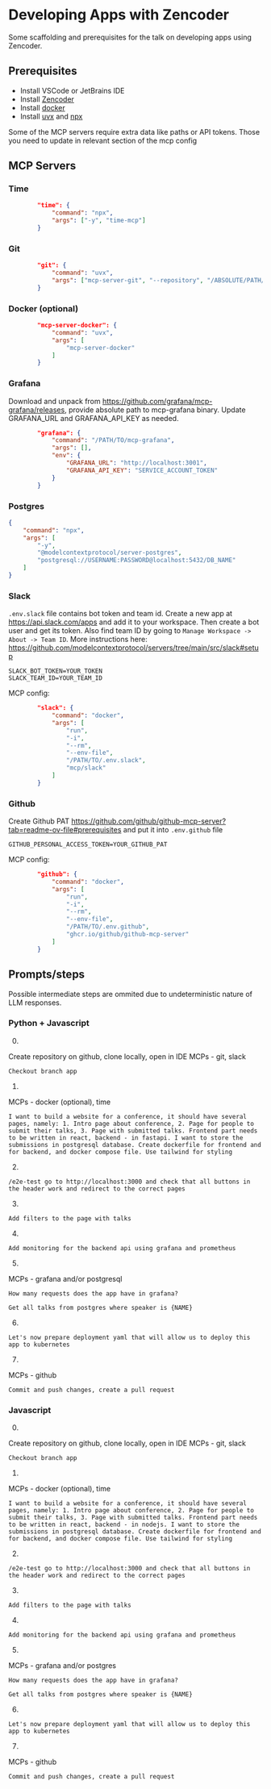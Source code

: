 # Developing Apps with Zencoder
Some scaffolding and prerequisites for the talk on developing apps using Zencoder.

## Prerequisites
* Install VSCode or JetBrains IDE
* Install [Zencoder](https://zencoder.ai)
* Install [docker](https://docs.docker.com/engine/install/)
* Install [uvx](https://docs.astral.sh/uv/getting-started/installation/) and [npx](https://docs.npmjs.com/downloading-and-installing-node-js-and-npm)

Some of the MCP servers require extra data like paths or API tokens. Those you need to update in relevant section of the mcp config

## MCP Servers
### Time
```json
        "time": {
            "command": "npx",
            "args": ["-y", "time-mcp"]
        }
 ```

### Git
```json
        "git": {
            "command": "uvx",
            "args": ["mcp-server-git", "--repository", "/ABSOLUTE/PATH/TO/GIT/REPO"]
        }
```

### Docker (optional)
```json
        "mcp-server-docker": {
            "command": "uvx",
            "args": [
                "mcp-server-docker"
            ]
        }
```

### Grafana
Download and unpack from https://github.com/grafana/mcp-grafana/releases, provide absolute path to mcp-grafana binary. Update GRAFANA_URL and GRAFANA_API_KEY as needed.
```json
        "grafana": {
            "command": "/PATH/TO/mcp-grafana",
            "args": [],
            "env": {
                "GRAFANA_URL": "http://localhost:3001",
                "GRAFANA_API_KEY": "SERVICE_ACCOUNT_TOKEN"
            }
        }
```

### Postgres
```json
{
    "command": "npx",
    "args": [
        "-y",
        "@modelcontextprotocol/server-postgres",
        "postgresql://USERNAME:PASSWORD@localhost:5432/DB_NAME"
    ]
}
```

### Slack
`.env.slack` file contains bot token and team id. Create a new app at https://api.slack.com/apps and add it to your workspace. Then create a bot user and get its token. Also find team ID by going to `Manage Workspace -> About -> Team ID`.
More instructions here: https://github.com/modelcontextprotocol/servers/tree/main/src/slack#setup
```
SLACK_BOT_TOKEN=YOUR_TOKEN
SLACK_TEAM_ID=YOUR_TEAM_ID
```
MCP config:
```json
        "slack": {
            "command": "docker",
            "args": [
                "run",
                "-i",
                "--rm",
                "--env-file",
                "/PATH/TO/.env.slack",
                "mcp/slack"
            ]
        }
```

### Github
Create Github PAT https://github.com/github/github-mcp-server?tab=readme-ov-file#prerequisites and put it into `.env.github` file
```
GITHUB_PERSONAL_ACCESS_TOKEN=YOUR_GITHUB_PAT
```

MCP config:
```json
        "github": {
            "command": "docker",
            "args": [
                "run",
                "-i",
                "--rm",
                "--env-file",
                "/PATH/TO/.env.github",
                "ghcr.io/github/github-mcp-server"
            ]
        }
```


## Prompts/steps
Possible intermediate steps are ommited due to undeterministic nature of LLM responses.
### Python + Javascript
0.
Create repository on github, clone locally, open in IDE
MCPs - git, slack
```
Checkout branch app
```
1. 
MCPs - docker (optional), time
```
I want to build a website for a conference, it should have several pages, namely: 1. Intro page about conference, 2. Page for people to submit their talks, 3. Page with submitted talks. Frontend part needs to be written in react, backend - in fastapi. I want to store the submissions in postgresql database. Create dockerfile for frontend and for backend, and docker compose file. Use tailwind for styling
```
2. 
```
/e2e-test go to http://localhost:3000 and check that all buttons in the header work and redirect to the correct pages
```
3.
```
Add filters to the page with talks
```
4.
```
Add monitoring for the backend api using grafana and prometheus
```
5. 
MCPs - grafana and/or postgresql
```
How many requests does the app have in grafana?
```
```
Get all talks from postgres where speaker is {NAME}
```
6.
```
Let's now prepare deployment yaml that will allow us to deploy this app to kubernetes
```
7. 
MCPs - github
```
Commit and push changes, create a pull request
```

### Javascript
0.
Create repository on github, clone locally, open in IDE
MCPs - git, slack
```
Checkout branch app
```
1. 
MCPs - docker (optional), time
```
I want to build a website for a conference, it should have several pages, namely: 1. Intro page about conference, 2. Page for people to submit their talks, 3. Page with submitted talks. Frontend part needs to be written in react, backend - in nodejs. I want to store the submissions in postgresql database. Create dockerfile for frontend and for backend, and docker compose file. Use tailwind for styling
```
2. 
```
/e2e-test go to http://localhost:3000 and check that all buttons in the header work and redirect to the correct pages
```
3.
```
Add filters to the page with talks
```
4.
```
Add monitoring for the backend api using grafana and prometheus
```
5. 
MCPs - grafana and/or postgres
```
How many requests does the app have in grafana?
```
```
Get all talks from postgres where speaker is {NAME}
```
6.
```
Let's now prepare deployment yaml that will allow us to deploy this app to kubernetes
```
7. 
MCPs - github
```
Commit and push changes, create a pull request
```
